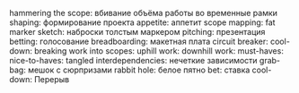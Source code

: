 hammering the scope: вбивание объёма работы во временные рамки
shaping: формирование проекта
appetite: аппетит
scope mapping: 
fat marker sketch: наброски толстым маркером
pitching: презентация
betting: голосование
breadboarding:  макетная плата
circuit breaker:
cool-down:
breaking work into scopes:
uphill work:
downhill work:
must-haves:
nice-to-haves:
tangled interdependencies: нечеткие зависимости
grab-bag: мешок с сюрпризами
rabbit hole: белое пятно
bet: ставка
cool-down: Перерыв